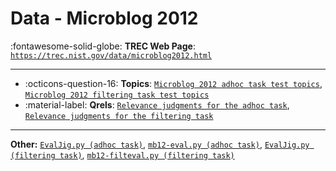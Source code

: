 # Data - Microblog 2012 

:fontawesome-solid-globe: **TREC Web Page**: [`https://trec.nist.gov/data/microblog2012.html`](https://trec.nist.gov/data/microblog2012.html)

---

- :octicons-question-16: **Topics**: [`Microblog 2012 adhoc task test topics`](https://trec.nist.gov/data/microblog/12/2012.topics.MB51-110.txt), [`Microblog 2012 filtering task test topics`](https://trec.nist.gov/data/microblog/12/2012.topics.MB1-50.filtering.txt)
- :material-label: **Qrels**: [`Relevance judgments for the adhoc task`](https://trec.nist.gov/data/microblog/12/adhoc-qrels), [`Relevance judgments for the filtering task`](https://trec.nist.gov/data/microblog/12/filtering-qrels)


---

**Other:** [`EvalJig.py (adhoc task)`](https://trec.nist.gov/data/microblog/12/EvalJig.py), [`mb12-eval.py (adhoc task)`](https://trec.nist.gov/data/microblog/12/mb12-eval.py), [`EvalJig.py (filtering task)`](https://trec.nist.gov/data/microblog/12/EvalJig.py), [`mb12-filteval.py (filtering task)`](https://trec.nist.gov/data/microblog/12/mb12-filteval.py)
